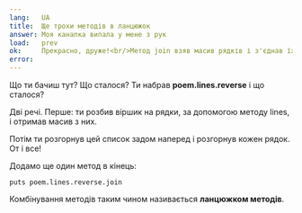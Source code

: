 ```yaml
---
lang:   UA
title:  Ще трохи методів в ланцюжок
answer: Моя канапка випала у мене з рук
load:   prev
ok:     Прекрасно, друже!<br/>Метод join взяв масив рядків і з'єднав їх в один рядок'.
error:  
---
```


Що ти бачиш тут? Що сталося? Ти набрав __poem.lines.reverse__ і що сталося?

Дві речі. Перше: ти розбив віршик на рядки, за допомогою методу lines, і отримав масив з них.

Потім ти розгорнув цей список задом наперед і розгорнув кожен рядок. От і все!

Додамо ще один метод в кінець:

    puts poem.lines.reverse.join

Комбінування методів таким чином називається __ланцюжком методів__.
